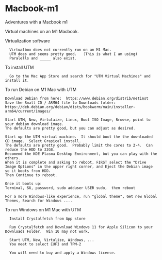 # Macbook-m1
Adventures with a Macbook m1

Virtual machines on an M1 Macbook.

Virtualization software

      Virtualbox does not currently run on an M1 Mac.
      UTM does and seems pretty good.   (This is what I am using)
      Paralells and _____ also exist.

To install UTM

      Go to the Mac App Store and search for "UTM Virtual Machines" and install it.

To run Debian on M1 Mac with UTM

    Download Debian from here:  https://www.debian.org/distrib/netinst 
    Save the Small CD / ARM64 file to Downloads folder: https://deb.debian.org/debian/dists/bookworm/main/installer-arm64/current/images/ 
    
    Start UTM, New, Virtulaize, Linux, Boot ISO Image, Browse, point to your debian download image.
    The defaults are pretty good, but you can adjust as desired.

    Start up the UTM virtual machine.  It should boot the the downloaded CD image.  Select Grapical install.
    The defaults are pretty good.  Probably limit the cores to 2-4.  Can reduce the HDD to 32GB.
    Recomend the KDE Plasma Desktop Environment, but you can play with the others.
    When it is complete and asking to reboot, FIRST select the "Drive Image Options" in the upper right corner, and Eject the Debian image so it boots from HDD.
    Then Continue to reboot.

    Once it boots up:
    Terminal, SU, password, sudo adduser USER sudo,  then reboot

    For a more Windows-like experience, run "global theme", Get new Global Themes, Search for Windows ....
    

    
To run Windows on M1 Mac with UTM

      Install Crystalfetch from App store

      Run Crystalfetch and Download Windows 11 for Apple Silicon to your Downloads Folder.  Win 10 may not work.

      Start UTM, New, Virtulize, Windows, ...
      You neet to select EUFI and TPM-2

      You will need to buy and apply a Windows license.
      
      

